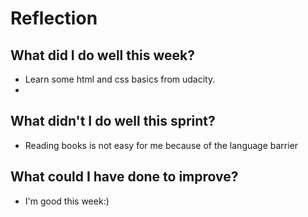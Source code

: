 # Reflection


## What did I do well this week?   
- Learn some html and css basics from udacity.
- 

## What didn't I do well this sprint?
- Reading books is not easy for me because of the language barrier

## What could I have done to improve?     
- I'm good this week:) 
